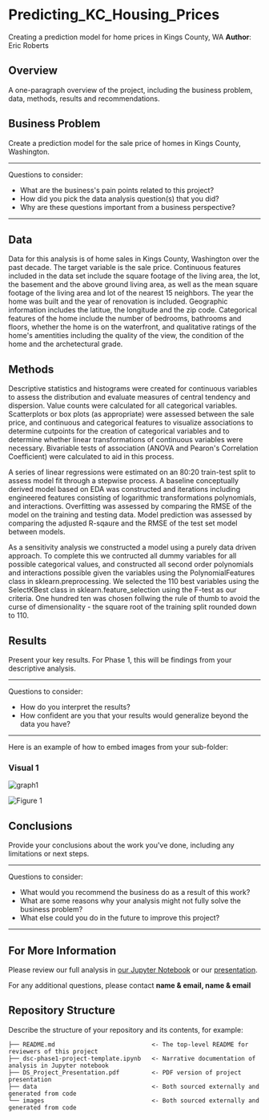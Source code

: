 # Predicting_KC_Housing_Prices
Creating a prediction model for home prices in Kings County, WA
**Author**: Eric Roberts

## Overview

A one-paragraph overview of the project, including the business problem, data, methods, results and recommendations.

## Business Problem

Create a prediction model for the sale price of homes in Kings County, Washington.

***
Questions to consider:
* What are the business's pain points related to this project?
* How did you pick the data analysis question(s) that you did?
* Why are these questions important from a business perspective?
***

## Data

Data for this analysis is of home sales in Kings County, Washington over the past decade. The target variable is the sale price. Continuous features  included in the data set include the square footage of the living area, the lot, the basement and the above ground living area, as well as the mean square footage of the living area and lot of the nearest 15 neighbors.  The year the home was built and the year of renovation is included. Geographic information includes the latitue, the longitude and the zip code.  Categorical features of the home include the number of bedrooms, bathrooms and floors, whether the home is on the waterfront, and qualitative ratings of the home's amentities including the quality of the view, the condition of the home and the archetectural grade.

## Methods

Descriptive statistics and histograms were created for continuous variables to assess the distribution and evaluate measures of central tendency and dispersion.  Value counts were calculated for all categorical variables.  Scatterplots or box plots (as appropriate) were assessed between the sale price, and continuous and categorical features to visualize associations to determine cutpoints for the creation of categorical variables and to determine whether linear transformations of continuous variables were necessary. Bivariable tests of association (ANOVA and Pearon's Correlation Coefficient) were calculated to aid in this process.

A series of linear regressions were estimated on an 80:20 train-test split to assess model fit through a stepwise process.  A baseline conceptually derived model based on EDA was constructed and iterations including engineered features consisting of logarithmic transformations polynomials, and interactions.  Overfitting was assessed by comparing the RMSE of the model on the training and testing data.  Model prediction was assessed by comparing the adjusted R-sqaure and the RMSE of the test set model between models.

As a sensitivity analysis we constructed a model using a purely data driven approach.  To complete this we contructed all dummy variables for all possible categorical values, and constructed all second order polynomials and interactions possible given the variables using the PolynomialFeatures class in sklearn.preprocessing.  We selected the 110 best variables using the SelectKBest class in sklearn.feature_selection using the F-test as our criteria.  One hundred ten was chosen follwing the rule of thumb to avoid the curse of dimensionality - the square root of the training split rounded down to 110.

## Results

Present your key results. For Phase 1, this will be findings from your descriptive analysis.

***
Questions to consider:
* How do you interpret the results?
* How confident are you that your results would generalize beyond the data you have?
***

Here is an example of how to embed images from your sub-folder:

### Visual 1
![graph1](./images/viz1.png)

![Figure 1](./price_by_bedrooms_boxplot.png)

## Conclusions

Provide your conclusions about the work you've done, including any limitations or next steps.

***
Questions to consider:
* What would you recommend the business do as a result of this work?
* What are some reasons why your analysis might not fully solve the business problem?
* What else could you do in the future to improve this project?
***

## For More Information

Please review our full analysis in [our Jupyter Notebook](./dsc-phase1-project-template.ipynb) or our [presentation](./DS_Project_Presentation.pdf).

For any additional questions, please contact **name & email, name & email**

## Repository Structure

Describe the structure of your repository and its contents, for example:

```
├── README.md                           <- The top-level README for reviewers of this project
├── dsc-phase1-project-template.ipynb   <- Narrative documentation of analysis in Jupyter notebook
├── DS_Project_Presentation.pdf         <- PDF version of project presentation
├── data                                <- Both sourced externally and generated from code
└── images                              <- Both sourced externally and generated from code
```

